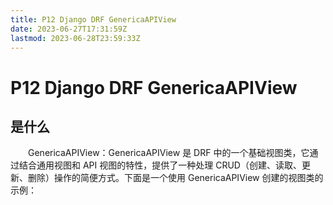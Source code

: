 ```yaml
---
title: P12 Django DRF GenericaAPIView
date: 2023-06-27T17:31:59Z
lastmod: 2023-06-28T23:59:33Z
---
```


# P12 Django DRF GenericaAPIView

## 是什么

　　GenericaAPIView：GenericaAPIView 是 DRF 中的一个基础视图类，它通过结合通用视图和 API 视图的特性，提供了一种处理 CRUD（创建、读取、更新、删除）操作的简便方式。下面是一个使用 GenericaAPIView 创建的视图类的示例：

　　‍
